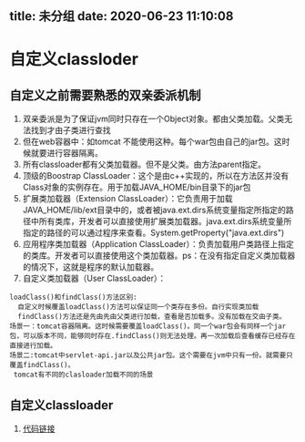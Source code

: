 title: 未分组
date: 2020-06-23 11:10:08
---------
# 自定义classloder

## 自定义之前需要熟悉的双亲委派机制

1. 双亲委派是为了保证jvm同时只存在一个Object对象。都由父类加载。父类无法找到才由子类进行查找
1. 但在web容器中：如tomcat 不能使用这种。每个war包由自己的jar包。这时候就要进行容器隔离。
1. 所有classloader都有父类加载器。但不是父类。由方法parent指定。
1. 顶级的Boostrap ClassLoader：这个是由c++实现的，所以在方法区并没有Class对象的实例存在。用于加载JAVA_HOME/bin目录下的jar包
1. 扩展类加载器（Extension ClassLoader）：它负责用于加载JAVA_HOME/lib/ext目录中的，或者被java.ext.dirs系统变量指定所指定的路径中所有类库，开发者可以直接使用扩展类加载器。java.ext.dirs系统变量所指定的路径的可以通过程序来查看。System.getProperty("java.ext.dirs")
1. 应用程序类加载器（Application ClassLoader）：负责加载用户类路径上指定的类库。开发者可以直接使用这个类加载器。ps：在没有指定自定义类加载器的情况下，这就是程序的默认加载器。
1. 自定义类加载器（User ClassLoader）：

```
loadClass()和findClass()方法区别:
  自定义时候覆盖loadClass()方法可以保证同一个类存在多份。自行实现类加载
  findClass()方法还是先由先由父类进行加载，查看是否加载多。没有加载在交由子类。 
场景一：tomcat容器隔离。这时候需要覆盖loadClass()。同一个war包会有同样一个jar包，可以版本不同，能够同时存在.findClass()则无法处理。再一次加载后查看缓存已经存在直接进行加载。
场景二:tomcat中servlet-api.jar以及公共jar包。这个需要在jvm中只有一份。就需要只覆盖findClass()。
 tomcat有不同的clasloader加载不同的场景
```

## 自定义classloader
1. [代码链接](https://code.aliyun.com/287507016/mywork/tree/master/java/src/main/java/com/test/classloader)
